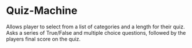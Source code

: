 # Quiz-Machine

Allows player to select from a list of categories and a length for their quiz.
Asks a series of True/False and multiple choice questions, followed by the players final score on the quiz.
